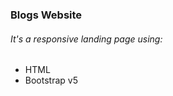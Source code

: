 <h3>Blogs Website</h3>
<h6>It's a responsive landing page using:</h6>
<ul>
  <li>HTML</li>
  <li>Bootstrap v5</li>
</ul>
